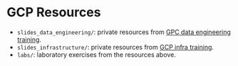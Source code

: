 # GCP Resources


* `slides_data_engineering/`: private resources from [GPC data engineering training](https://cloud.google.com/training/data-ml).
* `slides_infrastructure/`: private resources from [GCP infra training](https://cloud.google.com/training/cloud-infrastructure).
* `labs/`: laboratory exercises from the resources above.
